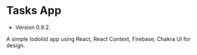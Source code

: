 # Tasks App

- Version 0.9.2.

A simple todolist app using React, React Context, Firebase, Chakra UI for design.
